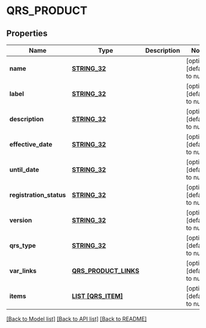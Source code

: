 # QRS_PRODUCT

## Properties
Name | Type | Description | Notes
------------ | ------------- | ------------- | -------------
**name** | [**STRING_32**](STRING_32.md) |  | [optional] [default to null]
**label** | [**STRING_32**](STRING_32.md) |  | [optional] [default to null]
**description** | [**STRING_32**](STRING_32.md) |  | [optional] [default to null]
**effective_date** | [**STRING_32**](STRING_32.md) |  | [optional] [default to null]
**until_date** | [**STRING_32**](STRING_32.md) |  | [optional] [default to null]
**registration_status** | [**STRING_32**](STRING_32.md) |  | [optional] [default to null]
**version** | [**STRING_32**](STRING_32.md) |  | [optional] [default to null]
**qrs_type** | [**STRING_32**](STRING_32.md) |  | [optional] [default to null]
**var_links** | [**QRS_PRODUCT_LINKS**](QrsProductLinks.md) |  | [optional] [default to null]
**items** | [**LIST [QRS_ITEM]**](QrsItem.md) |  | [optional] [default to null]

[[Back to Model list]](../README.md#documentation-for-models) [[Back to API list]](../README.md#documentation-for-api-endpoints) [[Back to README]](../README.md)


